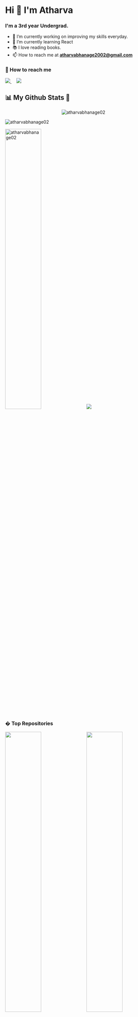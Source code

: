 # Hi 👋 I'm Atharva 

### I'm a 3rd year Undergrad.

- 🔭 I’m currently working on improving my skills everyday.
- 🌱 I’m currently learning React 
- 📚 I love reading books.
- 📫 How to reach me at **atharvabhanage2002@gmail.com**

### 🤙 How to reach me

<p>
  <a href="https://twitter.com/AtharvaBhanage" rel="nofollow">
    <img src="https://img.shields.io/twitter/follow/AtharvaBhanage?label=Twitter&logo=twitter&style=for-the-badge&color=blue" style="max-width: 100%;">
  </a>
  &nbsp &nbsp
  <a href="https://www.linkedin.com/in/atharva-bhanage-02/" rel="nofollow">
    <img src="https://img.shields.io/badge/LinkedIn-blue?style=for-the-badge&logo=linkedin&labelcolor=blue" style="max-width: 100%;">
  </a>
</p>

## 📊 <strong> My Github Stats 🚀 </strong>

<p align="center">
  <img src="https://komarev.com/ghpvc/?username=atharvabhanage02l&color=green&color=green" alt="atharvabhanage02" /> 
</p>
 
 <p>
    <img align="center" src="https://github-readme-streak-stats.herokuapp.com/?user=atharvabhanage02&show_icons=true&theme=radical" alt="atharvabhanage02" />
</p>
<p>
  <img width=48% src="https://github-readme-stats.vercel.app/api?username=atharvabhanage02&show_icons=true&layout&theme=radical" alt="atharvabhanage02" /> &nbsp &nbsp
  <img  src="https://github-readme-stats.vercel.app/api/top-langs/?username=atharvabhanage02&layout&theme=radical" />
</p>



  
  ### � Top Repositories
  
  <p>
  <img width=48% src="https://github-readme-stats.vercel.app/api/pin/?username=atharvabhanage02&repo=is-your-birthday-lucky" />
  &nbsp &nbsp
  <img width=48% src="https://github-readme-stats.vercel.app/api/pin/?username=atharvabhanage02&repo=fun-with-triangles" />
</p>
